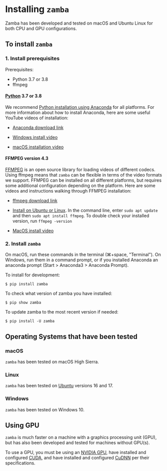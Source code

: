 # Installing `zamba`

Zamba has been developed and tested on macOS and Ubuntu Linux for both CPU and
GPU configurations.
<!-- TODO: update or make sure this is correct><!-->

## To install `zamba`

### 1. Install prerequisites

Prerequisites:

 - Python 3.7 or 3.8
 - ffmpeg

#### [Python](https://www.python.org/) 3.7 or 3.8

We recommend [Python installation using Anaconda](https://www.anaconda.com/download/) for all platforms. For more information about how to install Anaconda, here are some useful YouTube videos of installation:

 - [Anaconda download link](https://www.anaconda.com/download/)

 - [Windows install video](https://www.youtube.com/watch?v=0OXBHvFeH_U)
 - [macOS installation video](https://www.youtube.com/watch?v=nVlrpNf3EdM)


#### FFMPEG version 4.3

[FFMPEG](https://ffmpeg.org/ffmpeg.html) is an open source library for loading videos of different codecs. Using ffmpeg means that `zamba` can be flexible in terms of the video formats we support. FFMPEG can be installed on all different platforms, but requires some additional configuration depending on the platform. Here are some videos and instructions walking through FFMPEG installation:

 - [ffmpeg download link](https://www.ffmpeg.org/download.html)

 - [Install on Ubuntu or Linux](https://www.tecmint.com/install-ffmpeg-in-linux/). In the command line, enter `sudo apt update` and then `sudo apt install ffmpeg`. To double check your installed version, run `ffmpeg -version`
 - [MacOS install video](https://www.youtube.com/watch?v=8nbuqYw2OCw&t=5s)

### 2. Install `zamba`

On macOS, run these commands in the terminal (⌘+space, "Terminal"). On Windows, run them in a command prompt, or if you installed Anaconda an anaconda prompt (Start > Anaconda3 > Anaconda Prompt).

To install for development:
```console
$ pip install zamba
```

To check what version of zamba you have installed:
```console
$ pip show zamba
```

To update zamba to the most recent version if needed:
```console
$ pip install -U zamba
```


## Operating Systems that have been tested
<!-- TODO: update this if needed><!-->
<!-- TODO: update all os versions from a PR><!-->

### macOS

`zamba` has been tested on macOS High Sierra.

### Linux

`zamba` has been tested on [Ubuntu](https://www.ubuntu.com/) versions 16 and 17.

### Windows

`zamba` has been tested on Windows 10.

## Using GPU

`zamba` is much faster on a machine with a graphics processing unit (GPU), but has also been developed and tested for machines without GPU(s).

To use a GPU, you must be using an
[NVIDIA GPU](https://www.nvidia.com/Download/index.aspx?lang=en-us),
have installed and configured [CUDA](https://developer.nvidia.com/cuda-downloads),
and have installed and configured [CuDNN](https://developer.nvidia.com/cudnn) per
their specifications.
